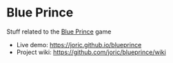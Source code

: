# Blue Prince

Stuff related to the [Blue Prince](https://store.steampowered.com/app/1569580/Blue_Prince/) game

* Live demo: https://joric.github.io/blueprince
* Project wiki: https://github.com/joric/blueprince/wiki

